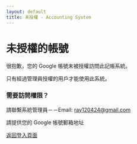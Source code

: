 ```yaml
---
layout: default
title: 未授權 - Accounting System
---
```

# 未授權的帳號

很抱歉，您的 Google 帳號未被授權訪問此記帳系統。

只有經過管理員授權的用戶才能使用此系統。



### 需要訪問權限？

請聯繫系統管理員－－Email: ray120424@gmail.com

請提供您的 Google 帳號郵箱地址

[返回登入頁面](/accounting)

<script>
  // Clear any existing session
  localStorage.removeItem('auth_session');
  
  // Disable Google auto-select
  if (typeof google !== 'undefined' && google.accounts && google.accounts.id) {
    google.accounts.id.disableAutoSelect();
  }
</script>